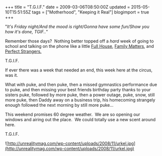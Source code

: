 +++
title = "T.G.I.F."
date = 2009-03-06T08:50:00Z
updated = 2015-05-10T15:51:55Z
tags = ["Motherhood", "Keeping it Real"]
blogimport = true 
+++

&quot;_It's Friday night/And the mood is right/Gonna have some fun/Show you how it's done, TGIF.._&quot;

Remember those days?&#160; Nothing better topped off a _hard_ week of going to school and talking on the phone like a little [Full House](http://www.imdb.com/title/tt0092359/), [Family Matters](http://www.imdb.com/title/tt0096579/), and [Perfect Strangers.](http://www.imdb.com/title/tt0090501/)&#160; 

T.G.I.F.

If ever there was a week that needed an end, this week here at the circus, was it.

What with puke, and then puke, then a missed gymnastics performance due to puke, and then missing your best friends birthday party thanks to your sisters puke, followed by more puke, then a power outage, puke, snow, still more puke, then Daddy away on a business trip, his homecoming strangely enough followed the next morning by still more puke…

This weekend promises 60 degree weather.&#160; We are so opening our windows and airing out the place.&#160; We could totally use a new scent around here.

T.G.I.F.

![http://unrealitymag.com/wp-content/uploads/2008/11/urkel.jpg](http://unrealitymag.com/wp-content/uploads/2008/11/urkel.jpg)
